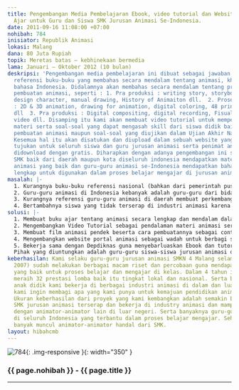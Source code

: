 ```yaml
---
title: Pengembangan Media Pembelajaran Ebook, video tutorial dan Website sebagai Bahan
  Ajar untuk Guru dan Siswa SMK Jurusan Animasi Se-Indonesia.
date: 2011-09-16 11:08:00 +07:00
nohibah: 784
inisiator: Republik Animasi
lokasi: Malang
dana: 80 Juta Rupiah
topik: Meretas batas – kebhinekaan bermedia
lama: Januari – Oktober 2012 (10 bulan)
deskripsi: 'Pengembangan media pembelajaran ini dibuat sebagai jawaban atas kurangnya
  referensi buku-buku yang membahas secara mendalam tentang animasi, khususnya dalam
  bahasa Indonesia. Didalamnya akan membahas secara mendalam tentang proses-proses
  pembuatan animasi, seperti : 1. Pra produksi : writing story, storyboarding, background,
  design character, manual drawing, History of Animaiton dll.  2. Proses produksi
  : 2D & 3D animation, drawing for animation, digital coloring, 48 prinsip animasi
  dll  3. Pra produksi : Digital compositing, digital recording, Fisual FX, Mastering
  video dll. Disamping itu kami akan membuat video tutorial untuk mempermudah pendalaman
  materi serta soal-soal yang dapat mengasah skill dari siswa didik baik itu tentang
  pembuatan animasi maupun soal-soal yang diujikan dalam Ujian Akhir Nasional (UAN).
  Kesemua hal itu akan disatukan dan diupload dalam sebuah website yang akan kami
  tujukan untuk seluruh siswa dan guru jurusan animasi serta penimat animasi dan dapat
  didownload dengan gratis. Diharapkan dengan adanya pengembangan ini semua siswa
  SMK baik dari daerah maupun kota diseluruh indonesia mendapatkan materi pembelajaran
  animasi yang baik dan guru-guru animasi se-Indonesia mendapatkan bahan ajar yang
  lengkap untuk digunakan dalam proses belajar mengajar di jurusan animasi.'
masalah: |-
  1. Kurangnya buku-buku referensi nasional (bahkan dari pemerintah pusat belum membuat buku ajar yang sudah pakem dan terstandart dengan industri animasi) yang membahas tentang animasi secara lengkap dan mendalam, khususnya yang berbahasa Indonesia.
  2. Guru-guru animasi di Indonesia kebanyak adalah guru-guru dari bidang keilmuan lain selain animasi. Hal ini dikarenakan lulusan DKV / Animasi masih sedikit yang menjadi guru animasi. Sementara ini guru-guru tersebut hanya mengajar dengan berpedoman dengan kurikulum nasional yang semakin lama semakin tertinggal dengan perkembangan teknologi animasi.
  3. Kurangnya referensi guru-guru animasi di daerah membuat perkembangan siswa didik di daerah sangat jauh tertinggal. Yang membuat keinginan siswa didik untuk mendalami animasi menjadi terhambat sehingga kemajuan pendidikan tentang animasi hanya terpusat di kota-kota besar saja.
  4. Bertambahnya siswa yang tidak terserap di industri animasi karena materi yang mereka dapatkan di sekolah kurang mencukupi untuk bisa bekerja di dunia animasi dapat mengakibatkan bertambahnya penganguran yang semakin banyak. Hal ini dikarenakan semakin banyak pula SMK yang membuka jurusan animasi. Maka dari itu, ketersediaan bahan ajar serta buku-buku yang lengkap dapat membantu mengurangi hal tersebut.
solusi: |-
  1. Membuat buku ajar tentang animasi secara lengkap dan mendalam dalam format Ebook (agar mudah pendistribusiaannya serta dapat di download dengan gratis) berbahasa Indonesia, agar memudahkan siswa belajar animasi.
  2. Mengembangkan Video Tutorial sebagai pendalaman materi animasi serta dapat membantu siswa untuk mendapatkan step by step yang jelas dalam pembuatan film animasi.
  3. Membuat film animasi pendek beserta cara pembuatannya sebagai contoh aplikasi pembuatan film animasi untuk siswa SMK.
  4. Mengembangkan website portal animasi sebagai wadah untuk berbagi sesama guru animasi, akses informasi terbaru animasi, tutorial dan ebook animasi yang berguna untuk pendidikan animasi di Indonesia.
  5. Bekerja sama dengan Depdiknas guna menyebarluaskan Ebook dan tutorial ini dalam program BSE (Buku Sekolah Elektronik) yang dapat diperoleh dengan gratis, agar bisa digunakan oleh siswa SMK diseluruh Indonesia.
  Pihak yang diuntungkan adalah guru-guru siswa-siswa jurusan animasi di seluruh Indonesia, Depdiknas, Dosen dan mahasiswa jurusan animasi / DKV, serta peminat animasi. Mereka mendapatkan materi tentang bagaimana belajar animasi yang baik dan benar, yang tidak hanya belajar software saja namun belajar animasi mulai dari basic dan prinsip-prinsipnya secara gratis.
keberhasilan: Kami selaku guru-guru jurusan animasi SMKN 4 Malang selama 4 tahun (mulai
  2007) sudah melakukan berbagai macam riset dan percobaan guna mendapatkan sistem
  yang baik untuk proses belajar dan mengajar di kelas. Dalam 4 tahun ini kami berhasil
  meraih 32 prestasi lomba baik itu tingkat lokal dan nasional. Serta berhasil membawa
  anak didik kami bekerja di berbagai industri animasi di dalam dan luar negeri. Kini
  kami ingin membagi apa yang kami punya untuk kemajuan pendidikan animasi di Indonesia.
  Ukuran keberhasilan dari proyek yang kami kembangkan adalah semakin banyaknya siswa
  SMK jurusan animasi terserap dan bekerja di industry animasi dan mampu bersaing
  dengan animator-animator lain di luar negeri. Serta banyaknya guru-guru animasi
  di seluruh Indonesia yang terbantu dalam proses belajar mengajar. Sehingga kedepannya
  banyak muncul animator-animator handal dari SMK.
layout: hibahcmb
---
```


![784](/static/img/hibahcmb/784.png){: .img-responsive }{: width="350" }

### {{ page.nohibah }} - {{ page.title }}

---
